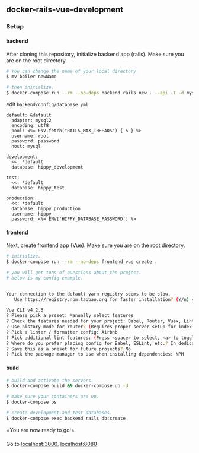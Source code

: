 ## docker-rails-vue-development

### Setup

#### backend

After cloning this repository, initialize backend app (rails).
Make sure you are on the root directory.


```sh
# You can change the name of your local directory.
$ mv boiler newName

# then initialize.
$ docker-compose run --rm --no-deps backend rails new . --api -T -d mysql -f --skip-bundle
```

edit `backend/config/database.yml`

```
default: &default
  adapter: mysql2
  encoding: utf8
  pool: <%= ENV.fetch("RAILS_MAX_THREADS") { 5 } %>
  username: root
  password: password
  host: mysql

development:
  <<: *default
  database: hippy_development

test:
  <<: *default
  database: hippy_test

production:
  <<: *default
  database: hippy_production
  username: hippy
  password: <%= ENV['HIPPY_DATABASE_PASSWORD'] %>
```

#### frontend

Next, create frontend app (Vue).
Make sure you are on the root directory.

```sh
# initialize.
$ docker-compose run --rm --no-deps frontend vue create .

# you will get tons of questions about the project.
# below is my config example.


Your connection to the default yarn registry seems to be slow.
   Use https://registry.npm.taobao.org for faster installation? (Y/n) y

Vue CLI v4.2.3
? Please pick a preset: Manually select features
? Check the features needed for your project: Babel, Router, Vuex, Linter
? Use history mode for router? (Requires proper server setup for index fallback in production) Yes
? Pick a linter / formatter config: Airbnb
? Pick additional lint features: (Press <space> to select, <a> to toggle all, <i> to invert selection)Lint on save
? Where do you prefer placing config for Babel, ESLint, etc.? In dedicated config files
? Save this as a preset for future projects? No
? Pick the package manager to use when installing dependencies: NPM
```

#### build

```sh
# build and activate the servers.
$ docker-compose build && docker-compose up -d

# make sure your containers are up.
$ docker-compose ps

# create development and test databases.
$ docker-compose exec backend rails db:create
```

⭐️You are now ready to go!⭐️

Go to [localhost:3000](http://localhost:3000), [localhost:8080](http://localhost:8080)
